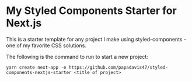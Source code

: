 # My Styled Components Starter for Next.js

This is a starter template for any project I make using styled-components - one of my favorite CSS
solutions.

The following is the command to run to start a new project:

`yarn create next-app -e https://github.com/papadavis47/styled-components-nextjs-starter <title of project>`
